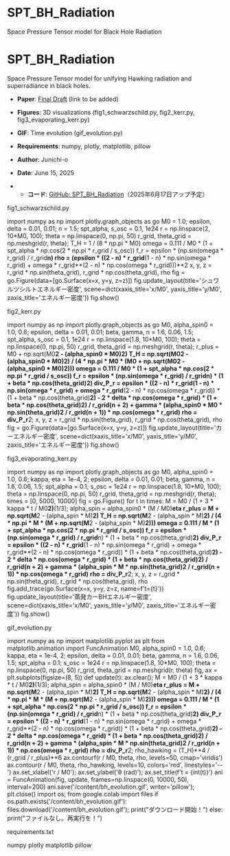 # SPT_BH_Radiation
Space Pressure Tensor model for Black Hole Radiation

# SPT_BH_Radiation
Space Pressure Tensor model for unifying Hawking radiation and superradiance in black holes.
- **Paper**: [Final Draft](#) (link to be added)
- **Figures**: 3D visualizations (fig1_schwarzschild.py, fig2_kerr.py, fig3_evaporating_kerr.py)
- **GIF**: Time evolution (gif_evolution.py)
- **Requirements**: numpy, plotly, matplotlib, pillow
- **Author**: Junichi-o
- **Date**: June 15, 2025

- - **コード**: [GitHub: SPT_BH_Radiation](https://github.com/Junichi-o/SPT_BH_Radiation)（2025年6月17日アップ予定）

fig1_schwarzschild.py

import numpy as np
import plotly.graph_objects as go
M0 = 1.0; epsilon, delta = 0.01, 0.01; n = 1.5; spt_alpha, s_osc = 0.1, 1e24
r = np.linspace(2, 10*M0, 100); theta = np.linspace(0, np.pi, 50)
r_grid, theta_grid = np.meshgrid(r, theta); T_H = 1 / (8 * np.pi * M0)
omega = 0.111 / M0 * (1 + spt_alpha * np.cos(2 * np.pi * r_grid / s_osc))
f_r = epsilon * (np.sin(omega * r_grid) / r_grid**n)
rho = (epsilon * ((2 - n) * r_grid**(1 - n) * np.sin(omega * r_grid) + omega * r_grid**(2 - n) * np.cos(omega * r_grid)))**2
x, y, z = r_grid * np.sin(theta_grid), r_grid * np.cos(theta_grid), rho
fig = go.Figure(data=[go.Surface(x=x, y=y, z=z)])
fig.update_layout(title='シュワルツシルトエネルギー密度', scene=dict(xaxis_title='x/M0', yaxis_title='y/M0', zaxis_title='エネルギー密度'))
fig.show()

fig2_kerr.py

import numpy as np
import plotly.graph_objects as go
M0, alpha_spin0 = 1.0, 0.6; epsilon, delta = 0.01, 0.01; beta, gamma, n = 1.6, 0.06, 1.5; spt_alpha, s_osc = 0.1, 1e24
r = np.linspace(1.8, 10*M0, 100); theta = np.linspace(0, np.pi, 50)
r_grid, theta_grid = np.meshgrid(r, theta); r_plus = M0 + np.sqrt(M0**2 - (alpha_spin0 * M0)**2)
T_H = np.sqrt(M0**2 - (alpha_spin0 * M0)**2) / (4 * np.pi * M0 * (M0 + np.sqrt(M0**2 - (alpha_spin0 * M0)**2)))
omega = 0.111 / M0 * (1 + spt_alpha * np.cos(2 * np.pi * r_grid / s_osc))
f_r = epsilon * (np.sin(omega * r_grid) / r_grid**n) * (1 + beta * np.cos(theta_grid)**2)
div_P_r = epsilon * ((2 - n) * r_grid**(1 - n) * np.sin(omega * r_grid) + omega * r_grid**(2 - n) * np.cos(omega * r_grid)) * (1 + beta * np.cos(theta_grid)**2) - 2 * delta * np.cos(omega * r_grid) * (1 + beta * np.cos(theta_grid)**2) / r_grid**(n + 2) + gamma * (alpha_spin0 * M0 * np.sin(theta_grid)**2 / r_grid**(n + 1)) * np.cos(omega * r_grid)
rho = div_P_r**2; x, y, z = r_grid * np.sin(theta_grid), r_grid * np.cos(theta_grid), rho
fig = go.Figure(data=[go.Surface(x=x, y=y, z=z)])
fig.update_layout(title='カーエネルギー密度', scene=dict(xaxis_title='x/M0', yaxis_title='y/M0', zaxis_title='エネルギー密度'))
fig.show()

fig3_evaporating_kerr.py 

import numpy as np
import plotly.graph_objects as go
M0, alpha_spin0 = 1.0, 0.6; kappa, eta = 1e-4, 2; epsilon, delta = 0.01, 0.01; beta, gamma, n = 1.6, 0.06, 1.5; spt_alpha = 0.1; s_osc = 1e24
r = np.linspace(1.8, 10*M0, 100); theta = np.linspace(0, np.pi, 50)
r_grid, theta_grid = np.meshgrid(r, theta); times = [0, 5000, 10000]
fig = go.Figure()
for t in times:
    M = M0 / (1 + 3 * kappa * t / M0**2)**(1/3); alpha_spin = alpha_spin0 * (M / M0)**eta
    r_plus = M + np.sqrt(M**2 - (alpha_spin * M)**2)
    T_H = np.sqrt(M**2 - (alpha_spin * M)**2) / (4 * np.pi * M * (M + np.sqrt(M**2 - (alpha_spin * M)**2)))
    omega = 0.111 / M * (1 + spt_alpha * np.cos(2 * np.pi * r_grid / s_osc))
    f_r = epsilon * (np.sin(omega * r_grid) / r_grid**n) * (1 + beta * np.cos(theta_grid)**2)
    div_P_r = epsilon * ((2 - n) * r_grid**(1 - n) * np.sin(omega * r_grid) + omega * r_grid**(2 - n) * np.cos(omega * r_grid)) * (1 + beta * np.cos(theta_grid)**2) - 2 * delta * np.cos(omega * r_grid) * (1 + beta * np.cos(theta_grid)**2) / r_grid**(n + 2) + gamma * (alpha_spin * M * np.sin(theta_grid)**2 / r_grid**(n + 1)) * np.cos(omega * r_grid)
    rho = div_P_r**2; x, y, z = r_grid * np.sin(theta_grid), r_grid * np.cos(theta_grid), rho
    fig.add_trace(go.Surface(x=x, y=y, z=z, name=f't={t}'))
fig.update_layout(title='蒸発カーBHエネルギー密度', scene=dict(xaxis_title='x/M0', yaxis_title='y/M0', zaxis_title='エネルギー密度'))
fig.show()

gif_evolution.py 

import numpy as np
import matplotlib.pyplot as plt
from matplotlib.animation import FuncAnimation
M0, alpha_spin0 = 1.0, 0.6; kappa, eta = 1e-4, 2; epsilon, delta = 0.01, 0.01; beta, gamma, n = 1.6, 0.06, 1.5; spt_alpha = 0.1; s_osc = 1e24
r = np.linspace(1.8, 10*M0, 100); theta = np.linspace(0, np.pi, 50)
r_grid, theta_grid = np.meshgrid(r, theta)
fig, ax = plt.subplots(figsize=(8, 5))
def update(t): ax.clear(); M = M0 / (1 + 3 * kappa * t / M0**2)**(1/3); alpha_spin = alpha_spin0 * (M / M0)**eta
    r_plus = M + np.sqrt(M**2 - (alpha_spin * M)**2)
    T_H = np.sqrt(M**2 - (alpha_spin * M)**2) / (4 * np.pi * M * (M + np.sqrt(M**2 - (alpha_spin * M)**2)))
    omega = 0.111 / M * (1 + spt_alpha * np.cos(2 * np.pi * r_grid / s_osc))
    f_r = epsilon * (np.sin(omega * r_grid) / r_grid**n) * (1 + beta * np.cos(theta_grid)**2)
    div_P_r = epsilon * ((2 - n) * r_grid**(1 - n) * np.sin(omega * r_grid) + omega * r_grid**(2 - n) * np.cos(omega * r_grid)) * (1 + beta * np.cos(theta_grid)**2) - 2 * delta * np.cos(omega * r_grid) * (1 + beta * np.cos(theta_grid)**2) / r_grid**(n + 2) + gamma * (alpha_spin * M * np.sin(theta_grid)**2 / r_grid**(n + 1)) * np.cos(omega * r_grid)
    rho = div_P_r**2; rho_hawking = (T_H)**4 / (r_grid / r_plus)**6
    ax.contourf(r / M0, theta, rho, levels=50, cmap='viridis')
    ax.contour(r / M0, theta, rho_hawking, levels=10, colors='red', linestyles='--')
    ax.set_xlabel('r / M0'); ax.set_ylabel('θ (rad)'); ax.set_title(f't = {int(t)}')
ani = FuncAnimation(fig, update, frames=np.linspace(0, 10000, 50), interval=200)
ani.save('/content/bh_evolution.gif', writer='pillow'); plt.close()
import os; from google.colab import files
if os.path.exists('/content/bh_evolution.gif'): files.download('/content/bh_evolution.gif'); print("ダウンロード開始！")
else: print("ファイルなし。再実行を！")

requirements.txt  

numpy
plotly
matplotlib
pillow


